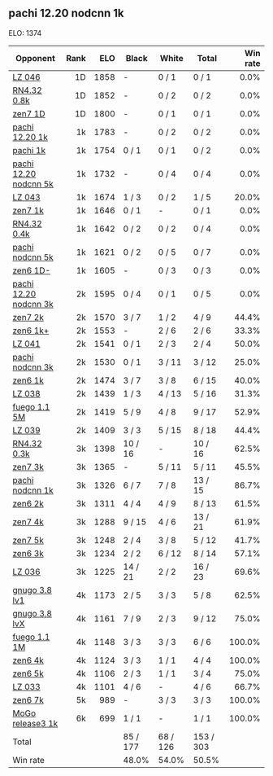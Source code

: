 ## pachi 12.20 nodcnn 1k ##

ELO: 1374

Opponent | Rank | ELO | Black | White | Total | Win rate
---------|-----:|----:|-------|-------|-------|-------:
[LZ 046](LZ%20046.md) | 1D | 1858 | - | 0 / 1 | 0 / 1 | 0.0%
[RN4.32 0.8k](RN4.32%200.8k.md) | 1D | 1852 | - | 0 / 2 | 0 / 2 | 0.0%
[zen7 1D](zen7%201D.md) | 1D | 1800 | - | 0 / 1 | 0 / 1 | 0.0%
[pachi 12.20 1k](pachi%2012.20%201k.md) | 1k | 1783 | - | 0 / 2 | 0 / 2 | 0.0%
[pachi 1k](pachi%201k.md) | 1k | 1754 | 0 / 1 | 0 / 1 | 0 / 2 | 0.0%
[pachi 12.20 nodcnn 5k](pachi%2012.20%20nodcnn%205k.md) | 1k | 1732 | - | 0 / 4 | 0 / 4 | 0.0%
[LZ 043](LZ%20043.md) | 1k | 1674 | 1 / 3 | 0 / 2 | 1 / 5 | 20.0%
[zen7 1k](zen7%201k.md) | 1k | 1646 | 0 / 1 | - | 0 / 1 | 0.0%
[RN4.32 0.4k](RN4.32%200.4k.md) | 1k | 1642 | 0 / 2 | 0 / 2 | 0 / 4 | 0.0%
[pachi nodcnn 5k](pachi%20nodcnn%205k.md) | 1k | 1621 | 0 / 2 | 0 / 5 | 0 / 7 | 0.0%
[zen6 1D-](zen6%201D-.md) | 1k | 1605 | - | 0 / 3 | 0 / 3 | 0.0%
[pachi 12.20 nodcnn 3k](pachi%2012.20%20nodcnn%203k.md) | 2k | 1595 | 0 / 4 | 0 / 1 | 0 / 5 | 0.0%
[zen7 2k](zen7%202k.md) | 2k | 1570 | 3 / 7 | 1 / 2 | 4 / 9 | 44.4%
[zen6 1k+](zen6%201k+.md) | 2k | 1553 | - | 2 / 6 | 2 / 6 | 33.3%
[LZ 041](LZ%20041.md) | 2k | 1541 | 0 / 1 | 2 / 3 | 2 / 4 | 50.0%
[pachi nodcnn 3k](pachi%20nodcnn%203k.md) | 2k | 1530 | 0 / 1 | 3 / 11 | 3 / 12 | 25.0%
[zen6 1k](zen6%201k.md) | 2k | 1474 | 3 / 7 | 3 / 8 | 6 / 15 | 40.0%
[LZ 038](LZ%20038.md) | 2k | 1439 | 1 / 3 | 4 / 13 | 5 / 16 | 31.3%
[fuego 1.1 5M](fuego%201.1%205M.md) | 2k | 1419 | 5 / 9 | 4 / 8 | 9 / 17 | 52.9%
[LZ 039](LZ%20039.md) | 2k | 1409 | 3 / 3 | 5 / 15 | 8 / 18 | 44.4%
[RN4.32 0.3k](RN4.32%200.3k.md) | 3k | 1398 | 10 / 16 | - | 10 / 16 | 62.5%
[zen7 3k](zen7%203k.md) | 3k | 1365 | - | 5 / 11 | 5 / 11 | 45.5%
[pachi nodcnn 1k](pachi%20nodcnn%201k.md) | 3k | 1326 | 6 / 7 | 7 / 8 | 13 / 15 | 86.7%
[zen6 2k](zen6%202k.md) | 3k | 1311 | 4 / 4 | 4 / 9 | 8 / 13 | 61.5%
[zen7 4k](zen7%204k.md) | 3k | 1288 | 9 / 15 | 4 / 6 | 13 / 21 | 61.9%
[zen7 5k](zen7%205k.md) | 3k | 1248 | 2 / 4 | 3 / 8 | 5 / 12 | 41.7%
[zen6 3k](zen6%203k.md) | 3k | 1234 | 2 / 2 | 6 / 12 | 8 / 14 | 57.1%
[LZ 036](LZ%20036.md) | 3k | 1225 | 14 / 21 | 2 / 2 | 16 / 23 | 69.6%
[gnugo 3.8 lv1](gnugo%203.8%20lv1.md) | 4k | 1173 | 2 / 5 | 3 / 3 | 5 / 8 | 62.5%
[gnugo 3.8 lvX](gnugo%203.8%20lvX.md) | 4k | 1161 | 7 / 9 | 2 / 3 | 9 / 12 | 75.0%
[fuego 1.1 1M](fuego%201.1%201M.md) | 4k | 1148 | 3 / 3 | 3 / 3 | 6 / 6 | 100.0%
[zen6 4k](zen6%204k.md) | 4k | 1124 | 3 / 3 | 1 / 1 | 4 / 4 | 100.0%
[zen6 5k](zen6%205k.md) | 4k | 1106 | 2 / 3 | 1 / 1 | 3 / 4 | 75.0%
[LZ 033](LZ%20033.md) | 4k | 1101 | 4 / 6 | - | 4 / 6 | 66.7%
[zen6 7k](zen6%207k.md) | 5k | 989 | - | 3 / 3 | 3 / 3 | 100.0%
[MoGo release3 1k](MoGo%20release3%201k.md) | 6k | 699 | 1 / 1 | - | 1 / 1 | 100.0%
Total | | | 85 / 177 | 68 / 126 | 153 / 303 | 
Win rate| | | 48.0% | 54.0% | 50.5% | 
